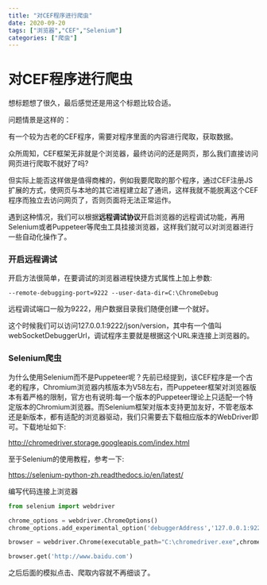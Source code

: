 ```yaml
---
title: "对CEF程序进行爬虫"
date: 2020-09-20
tags: ["浏览器","CEF","Selenium"]
categories: ["爬虫"]
---
```


# 对CEF程序进行爬虫

想标题想了很久，最后感觉还是用这个标题比较合适。

问题情景是这样的：

有一个较为古老的CEF程序，需要对程序里面的内容进行爬取，获取数据。

众所周知，CEF框架无非就是个浏览器，最终访问的还是网页，那么我们直接访问网页进行爬取不就好了吗?

但实际上能否这样做是值得商榷的，例如我要爬取的那个程序，通过CEF注册JS扩展的方式，使网页与本地的其它进程建立起了通讯，这样我就不能脱离这个CEF程序而独立去访问网页了，否则页面将无法正常运作。

遇到这种情况，我们可以根据**远程调试协议**开启浏览器的远程调试功能，再用Selenium或者Puppeteer等爬虫工具挂接浏览器，这样我们就可以对浏览器进行一些自动化操作了。

### 开启远程调试

开启方法很简单，在要调试的浏览器进程快捷方式属性上加上参数:

```
--remote-debugging-port=9222 --user-data-dir=C:\ChromeDebug
```

远程调试端口一般为9222，用户数据目录我们随便创建一个就好。

这个时候我们可以访问127.0.0.1:9222/json/version，其中有一个值叫webSocketDebuggerUrl，调试程序主要就是根据这个URL来连接上浏览器的。

### Selenium爬虫

为什么使用Selenium而不是Puppeteer呢？先前已经提到，该CEF程序是一个古老的程序，Chromium浏览器内核版本为V58左右，而Puppeteer框架对浏览器版本有着严格的限制，官方也有说明:每一个版本的Puppeteer理论上只适配一个特定版本的Chromium浏览器。而Selenium框架对版本支持更加友好，不管老版本还是新版本，都有适配的浏览器驱动，我们只需要去下载相应版本的WebDriver即可。下载地址如下:

http://chromedriver.storage.googleapis.com/index.html



至于Selenium的使用教程，参考一下:

https://selenium-python-zh.readthedocs.io/en/latest/

编写代码连接上浏览器

```python
from selenium import webdriver

chrome_options = webdriver.ChromeOptions()
chrome_options.add_experimental_option('debuggerAddress','127.0.0.1:9222')

browser = webdriver.Chrome(executable_path="C:\chromedriver.exe",chrome_options=chrome_options)

browser.get('http://www.baidu.com')
```

之后后面的模拟点击、爬取内容就不再细谈了。